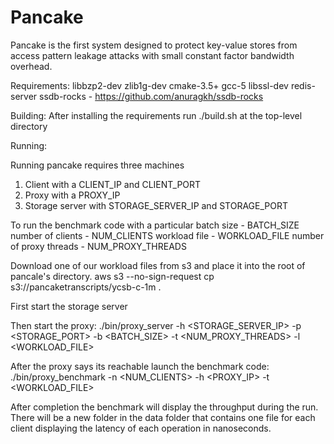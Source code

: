 # Pancake
Pancake is the first system designed to protect key-value stores from access pattern leakage attacks with small constant factor bandwidth overhead.

Requirements:
libbzp2-dev
zlib1g-dev
cmake-3.5+
gcc-5
libssl-dev
redis-server
ssdb-rocks - https://github.com/anuragkh/ssdb-rocks

Building:
After installing the requirements run ./build.sh at the top-level directory

Running:

Running pancake requires three machines
1. Client with a CLIENT_IP and CLIENT_PORT
2. Proxy with a PROXY_IP 
3. Storage server with STORAGE_SERVER_IP and STORAGE_PORT

To run the benchmark code with a particular
batch size - BATCH_SIZE
number of clients - NUM_CLIENTS
workload file - WORKLOAD_FILE
number of proxy threads - NUM_PROXY_THREADS

Download one of our workload files from s3 and place it into the root of pancale's directory.
aws s3 --no-sign-request cp s3://pancaketranscripts/ycsb-c-1m .

First start the storage server

Then start the proxy:
./bin/proxy_server -h <STORAGE_SERVER_IP> -p <STORAGE_PORT> -b <BATCH_SIZE> -t <NUM_PROXY_THREADS> -l <WORKLOAD_FILE>

After the proxy says its reachable launch the benchmark code:
./bin/proxy_benchmark -n <NUM_CLIENTS> -h <PROXY_IP> -t <WORKLOAD_FILE>

After completion the benchmark will display the throughput during the run. There will be a new folder in the data folder that contains one file for each client displaying the latency of each operation in nanoseconds.
